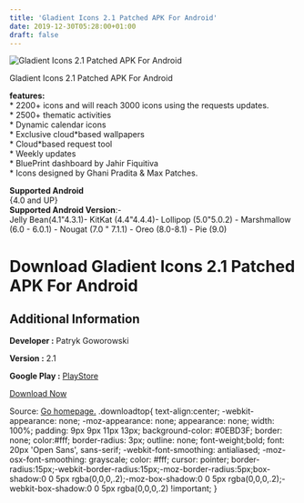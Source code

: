 ```yaml
---
title: 'Gladient Icons 2.1 Patched APK For Android'
date: 2019-12-30T05:28:00+01:00
draft: false
---
```


![Gladient Icons 2.1 Patched APK For Android](https://i0.wp.com/apkhome.net/wp-content/uploads/2019/11/Gladient-Icons-2.1-Patched.png "Gladient Icons 2.1 Patched APK For Android")

  

Gladient Icons 2.1 Patched APK For Android

**features:**  
\* 2200+ icons and will reach 3000 icons using the requests updates.  
\* 2500+ thematic activities  
\* Dynamic calendar icons  
\* Exclusive cloud\*based wallpapers  
\* Cloud\*based request tool  
\* Weekly updates  
\* BluePrint dashboard by Jahir Fiquitiva  
\* Icons designed by Ghani Pradita & Max Patches.

**Supported Android**  
{4.0 and UP}  
**Supported Android Version**:-  
Jelly Bean(4.1"4.3.1)- KitKat (4.4"4.4.4)- Lollipop (5.0"5.0.2) - Marshmallow (6.0 - 6.0.1) - Nougat (7.0 " 7.1.1) - Oreo (8.0-8.1) - Pie (9.0)

Download Gladient Icons 2.1 Patched APK For Android
===================================================

Additional Information
----------------------

**Developer :** Patryk Goworowski

**Version :** 2.1

**Google Play :** [PlayStore](https://play.google.com/store/apps/details?id=com.maxghani.gladient)

  

[Download Now](https://store4app.co/post/gladient-icons-2-1-patched-apk-for-android_1574008798)

  
Source: [Go homepage.](https://store4app.co/post/gladient-icons-2-1-patched-apk-for-android_1574008798) .downloadtop{ text-align:center; -webkit-appearance: none; -moz-appearance: none; appearance: none; width: 100%; padding: 9px 9px 11px 13px; background-color: #0EBD3F; border: none; color:#fff; border-radius: 3px; outline: none; font-weight;bold; font: 20px 'Open Sans', sans-serif; -webkit-font-smoothing: antialiased; -moz-osx-font-smoothing: grayscale; color: #fff; cursor: pointer; border-radius:15px;-webkit-border-radius:15px;-moz-border-radius:5px;box-shadow:0 0 5px rgba(0,0,0,.2);-moz-box-shadow:0 0 5px rgba(0,0,0,.2);-webkit-box-shadow:0 0 5px rgba(0,0,0,.2) !important; }